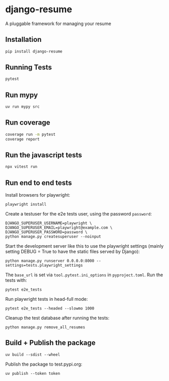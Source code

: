 # django-resume
A pluggable framework for managing your resume

## Installation

```bash
pip install django-resume
```

## Running Tests

```bash
pytest
```

## Run mypy

```bash
uv run mypy src
```

## Run coverage

```bash
coverage run -m pytest
coverage report
```

## Run the javascript tests

```bash
npx vitest run
```

## Run end to end tests

Install browsers for playwright:
    
```shell
playwright install
```

Create a testuser for the e2e tests user, using the password `password`:
```shell
DJANGO_SUPERUSER_USERNAME=playwright \
DJANGO_SUPERUSER_EMAIL=playwright@example.com \
DJANGO_SUPERUSER_PASSWORD=password \
python manage.py createsuperuser --noinput
```

Start the development server like this to use the playwright settings
(mainly setting DEBUG = True to have the static files served by Django):
```shell
python manage.py runserver 0.0.0.0:8000 --settings=tests.playwright_settings
```

The `base_url` is set via `tool.pytest.ini_options` in `pyproject.toml`.  Run the tests with:

```shell
pytest e2e_tests
```

Run playwright tests in head-full mode:
```shell
pytest e2e_tests --headed --slowmo 1000
```

Cleanup the test database after running the tests:
```shell
python manage.py remove_all_resumes
```

## Build + Publish the package

```
uv build --sdist --wheel
```

Publish the package to test.pypi.org:
```shell
uv publish --token token
```